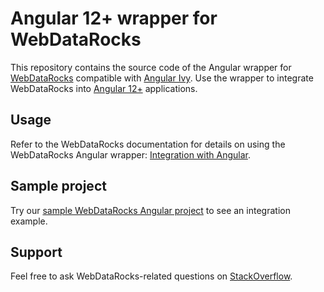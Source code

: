 # Angular 12+ wrapper for WebDataRocks

This repository contains the source code of the Angular wrapper for [WebDataRocks](https://www.webdatarocks.com/) compatible with [Angular Ivy](https://docs.angular.lat/guide/ivy). Use the wrapper to integrate WebDataRocks into [Angular 12+](https://angular.io/) applications.

## Usage

Refer to the WebDataRocks documentation for details on using the WebDataRocks Angular wrapper: [Integration with Angular](https://www.webdatarocks.com/doc/integration-with-angular/).

## Sample project

Try our [sample WebDataRocks Angular project](https://github.com/WebDataRocks/pivot-angular) to see an integration example.

## Support

Feel free to ask WebDataRocks-related questions on [StackOverflow](https://stackoverflow.com/questions/tagged/webdatarocks).
